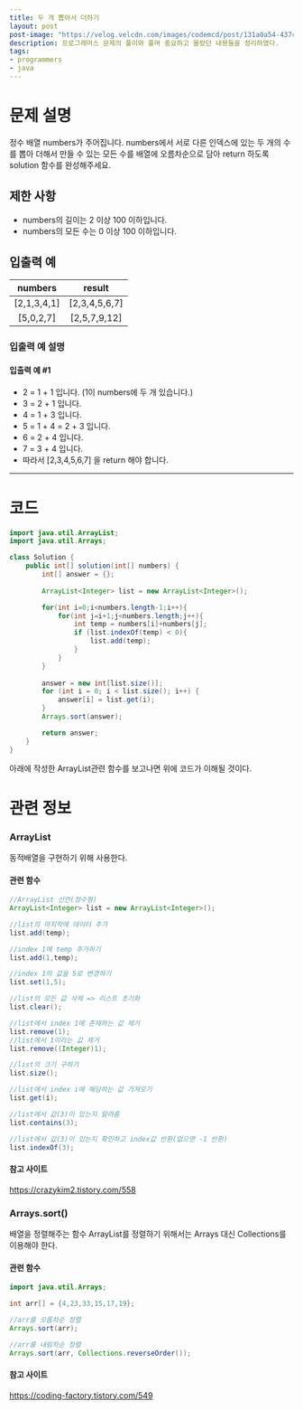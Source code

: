 ```yaml
---
title: 두 개 뽑아서 더하기
layout: post
post-image: "https://velog.velcdn.com/images/codemcd/post/131a0a54-437c-4acf-ba01-c8798c0b7628/Java_Logo.png"
description: 프로그래머스 문제의 풀이와 풀며 중요하고 몰랐던 내용들을 정리하였다.
tags:
- programmers
- java
---
```


# 문제 설명
정수 배열 numbers가 주어집니다. numbers에서 서로 다른 인덱스에 있는 두 개의 수를 뽑아 더해서 만들 수 있는 모든 수를 배열에 오름차순으로 담아 return 하도록 solution 함수를 완성해주세요.
## 제한 사항
- numbers의 길이는 2 이상 100 이하입니다.
- numbers의 모든 수는 0 이상 100 이하입니다.
## 입출력 예

|numbers	|result|
|:----:|:----:|
|[2,1,3,4,1]|	[2,3,4,5,6,7]|
|[5,0,2,7]	|[2,5,7,9,12]|

### 입출력 예 설명
#### 입출력 예 #1

- 2 = 1 + 1 입니다. (1이 numbers에 두 개 있습니다.)
- 3 = 2 + 1 입니다.
- 4 = 1 + 3 입니다.
- 5 = 1 + 4 = 2 + 3 입니다.
- 6 = 2 + 4 입니다.
- 7 = 3 + 4 입니다.
- 따라서 [2,3,4,5,6,7] 을 return 해야 합니다.
********************
# 코드
```java
import java.util.ArrayList;
import java.util.Arrays;

class Solution {
    public int[] solution(int[] numbers) {
        int[] answer = {};
        
        ArrayList<Integer> list = new ArrayList<Integer>();

        for(int i=0;i<numbers.length-1;i++){
            for(int j=i+1;j<numbers.length;j++){
                int temp = numbers[i]+numbers[j];
                if (list.indexOf(temp) < 0){
                	list.add(temp);
                }
            }
        }
        
        answer = new int[list.size()];
        for (int i = 0; i < list.size(); i++) {
            answer[i] = list.get(i);
        }
        Arrays.sort(answer);

        return answer;
    }
}
```
아래에 작성한 ArrayList관련 함수를 보고나면 위에 코드가 이해될 것이다.
# 관련 정보
### ArrayList
동적배열을 구현하기 위해 사용한다.


#### 관련 함수
```java
//ArrayList 선언(정수형)
ArrayList<Integer> list = new ArrayList<Integer>();

//list의 마지막에 데이터 추가
list.add(temp);

//index 1에 temp 추가하기
list.add(1,temp);

//index 1의 값을 5로 변경하기
list.set(1,5);

//list의 모든 값 삭제 => 리스트 초기화
list.clear();

//list에서 index 1에 존재하는 값 제거
list.remove(1);
//list에서 1이라는 값 제거
list.remove((Integer)1);

//list의 크기 구하기
list.size();

//list에서 index i에 해당하는 값 가져오기
list.get(i);

//list에서 값(3)이 있는지 알려줌
list.contains(3);

//list에서 값(3)이 있는지 확인하고 index값 반환(없으면 -1 반환)
list.indexOf(3);
```
#### 참고 사이트
https://crazykim2.tistory.com/558

### Arrays.sort()

배열을 정렬해주는 함수
ArrayList를 정렬하기 위해서는 Arrays 대신 Collections를 이용해야 한다.
#### 관련 함수
```java
import java.util.Arrays;

int arr[] = {4,23,33,15,17,19};

//arr를 오름차순 정렬
Arrays.sort(arr);

//arr를 내림차순 정렬
Arrays.sort(arr, Collections.reverseOrder());
```
#### 참고 사이트
<https://coding-factory.tistory.com/549>